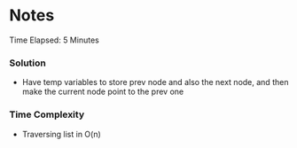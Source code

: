 # Notes

Time Elapsed: 5 Minutes

### Solution

- Have temp variables to store prev node and also the next node, and then make the current node point to the prev one

### Time Complexity

- Traversing list in O(n)
